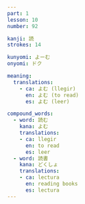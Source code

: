 ```yaml
---
part: 1
lesson: 10
number: 92

kanji: 読
strokes: 14

kunyomi: よーむ
onyomi: ドク

meaning:
  translations:
    - ca: よむ (llegir)
      en: よむ (to read)
      es: よむ (leer)

compound_words:
  - word: 読む
    kana: よむ
    translations:
    - ca: llegir
      en: to read
      es: leer
  - word: 読書
    kana: どくしょ
    translations:
    - ca: lectura
      en: reading books
      es: lectura
---
```

